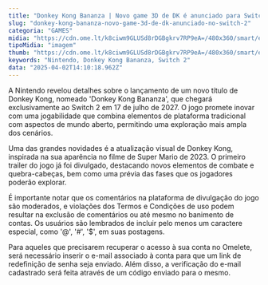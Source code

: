```yaml
---
title: "Donkey Kong Bananza | Novo game 3D de DK é anunciado para Switch 2"
slug: "donkey-kong-bananza-novo-game-3d-de-dk-anunciado-no-switch-2"
categoria: "GAMES"
midia: "https://cdn.ome.lt/k8ciwm9GLUSd8rDGBgkrv7RP9eA=/480x360/smart/extras/conteudos/image_1_U14FDfZ.png"
tipoMidia: "imagem"
thumb: "https://cdn.ome.lt/k8ciwm9GLUSd8rDGBgkrv7RP9eA=/480x360/smart/extras/conteudos/image_1_U14FDfZ.png"
keywords: "Nintendo, Donkey Kong Bananza, Switch 2"
data: "2025-04-02T14:10:18.962Z"
---
```


A Nintendo revelou detalhes sobre o lançamento de um novo título de Donkey Kong, nomeado 'Donkey Kong Bananza', que chegará exclusivamente ao Switch 2 em 17 de julho de 2027. O jogo promete inovar com uma jogabilidade que combina elementos de plataforma tradicional com aspectos de mundo aberto, permitindo uma exploração mais ampla dos cenários.

Uma das grandes novidades é a atualização visual de Donkey Kong, inspirada na sua aparência no filme de Super Mario de 2023. O primeiro trailer do jogo já foi divulgado, destacando novos elementos de combate e quebra-cabeças, bem como uma prévia das fases que os jogadores poderão explorar.

É importante notar que os comentários na plataforma de divulgação do jogo são moderados, e violações dos Termos e Condições de uso podem resultar na exclusão de comentários ou até mesmo no banimento de contas. Os usuários são lembrados de incluir pelo menos um caractere especial, como '@', '#', '$', em suas postagens.

Para aqueles que precisarem recuperar o acesso à sua conta no Omelete, será necessário inserir o e-mail associado à conta para que um link de redefinição de senha seja enviado. Além disso, a verificação do e-mail cadastrado será feita através de um código enviado para o mesmo.